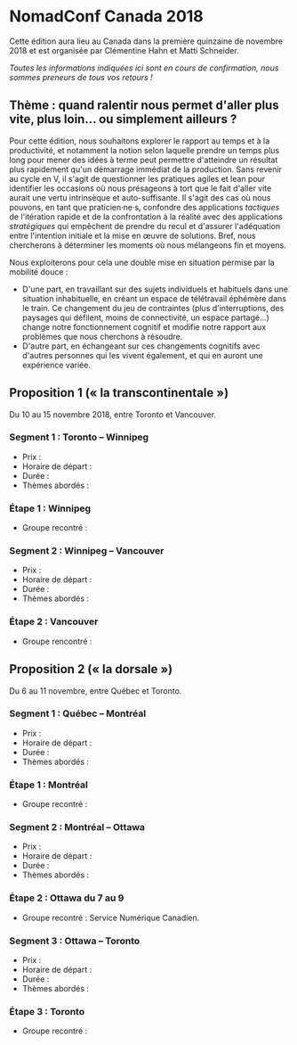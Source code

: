 # NomadConf Canada 2018

Cette édition aura lieu au Canada dans la première quinzaine de novembre 2018 et est organisée par Clémentine Hahn et Matti Schneider.

_Toutes les informations indiquées ici sont en cours de confirmation, nous sommes preneurs de tous vos retours !_


## Thème : quand ralentir nous permet d'aller plus vite, plus loin… ou simplement ailleurs ?

Pour cette édition, nous souhaitons explorer le rapport au temps et à la productivité, et notamment la notion selon laquelle prendre un temps plus long pour mener des idées à terme peut permettre d'atteindre un résultat plus rapidement qu'un démarrage immédiat de la production.
Sans revenir au cycle en V, il s'agit de questionner les pratiques agiles et lean pour identifier les occasions où nous présageons à tort que le fait d'aller vite aurait une vertu intrinsèque et auto-suffisante. Il s'agit des cas où nous pouvons, en tant que praticien·ne·s, confondre des applications _tactiques_ de l'itération rapide et de la confrontation à la réalité avec des applications _stratégiques_ qui empêchent de prendre du recul et d'assurer l'adéquation entre l'intention initiale et la mise en œuvre de solutions. Bref, nous chercherons à déterminer les moments où nous mélangeons fin et moyens.

Nous exploiterons pour cela une double mise en situation permise par la mobilité douce :

- D'une part, en travaillant sur des sujets individuels et habituels dans une situation inhabituelle, en créant un espace de télétravail éphémère dans le train. Ce changement du jeu de contraintes (plus d'interruptions, des paysages qui défilent, moins de connectivité, un espace partagé…) change notre fonctionnement cognitif et modifie notre rapport aux problèmes que nous cherchons à résoudre.
- D'autre part, en échangeant sur ces changements cognitifs avec d'autres personnes qui les vivent également, et qui en auront une expérience variée.


## Proposition 1 (« la transcontinentale »)

Du 10 au 15 novembre 2018, entre Toronto et Vancouver.

### Segment 1 : Toronto – Winnipeg

- Prix :
- Horaire de départ :
- Durée :
- Thèmes abordés :

### Étape 1 : Winnipeg

- Groupe recontré :

### Segment 2 : Winnipeg – Vancouver

- Prix :
- Horaire de départ :
- Durée :
- Thèmes abordés :

### Étape 2 : Vancouver

- Groupe rencontré :


## Proposition 2 (« la dorsale »)

Du 6 au 11 novembre, entre Québec et Toronto.

### Segment 1 : Québec – Montréal

- Prix :
- Horaire de départ :
- Durée :
- Thèmes abordés :

### Étape 1 : Montréal

- Groupe recontré :

### Segment 2 : Montréal – Ottawa

- Prix :
- Horaire de départ :
- Durée :
- Thèmes abordés :

### Étape 2 : Ottawa du 7 au 9

- Groupe recontré : Service Numérique Canadien.

### Segment 3 : Ottawa – Toronto

- Prix :
- Horaire de départ :
- Durée :
- Thèmes abordés :

### Étape 3 : Toronto

- Groupe recontré :
